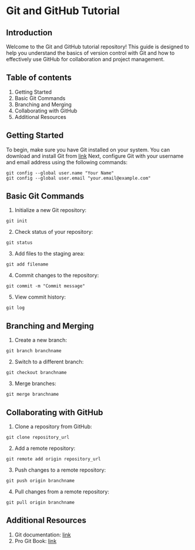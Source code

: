 # Git and GitHub Tutorial

## Introduction
Welcome to the Git and GitHub tutorial repository! This guide is designed to help you understand the basics of version control with Git and how to effectively use GitHub for collaboration and project management.

## Table of contents
1. Getting Started
2. Basic Git Commands
3. Branching and Merging
4. Collaborating with GitHub
5. Additional Resources

## Getting Started
To begin, make sure you have Git installed on your system. You can download and install Git from [link](doc:https://git-scm.com/downloads)
Next, configure Git with your username and email address using the following commands:
```
git config --global user.name "Your Name"
git config --global user.email "your.email@example.com"
```

## Basic Git Commands
1. Initialize a new Git repository:
```
git init
```
2. Check status of your repository:
```
git status
```
3. Add files to the staging area:
```
git add filename
```
4. Commit changes to the repository:
```
git commit -m "Commit message"
```
5. View commit history:
```
git log
```

## Branching and Merging
1. Create a new branch:
```
git branch branchname
```
2. Switch to a different branch:
```
git checkout branchname
```
3. Merge branches:
```
git merge branchname
```

## Collaborating with GitHub
1. Clone a repository from GitHub:
```
git clone repository_url
```
2. Add a remote repository:
```
git remote add origin repository_url
```
3. Push changes to a remote repository:
```
git push origin branchname
```
4. Pull changes from a remote repository:
```
git pull origin branchname
```

## Additional Resources
1. Git documentation: [link](doc:https://git-scm.com/docs)
2. Pro Git Book: [link](doc:https://git-scm.com/book/en/v2)

